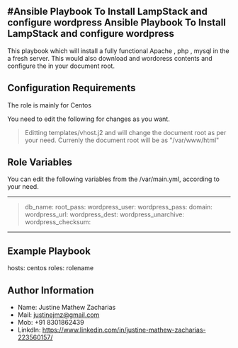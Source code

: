 #Ansible Playbook To Install LampStack and configure wordpress
Ansible Playbook To Install LampStack and configure wordpress
-----------
This playbook which will install a fully functional Apache , php , mysql in the a fresh server. This would also download and wordoress contents and configure the  in your document root. 

Configuration Requirements
------------

The role is mainly for Centos

You need to  edit the following for changes as you want.
   >Editting templates/vhost.j2 and  will change the document root as per your need. Currenly the document root will be as "/var/www/html"

Role Variables
--------------

You can edit the following variables from the /var/main.yml, according to your need.

****
>db_name: 
>root_pass:
>wordpress_user: 
>wordpress_pass: 
>domain: 
>wordpress_url:
>wordpress_dest: 
>wordpress_unarchive: 
>wordpress_checksum: 
****

Example Playbook
-------------
hosts: centos
  roles: rolename

Author Information
------------------
- Name:   Justine Mathew Zacharias
- Mail:   justinejmz@gmail.com
- Mob:    +91 8301862439
- Linkdln: https://www.linkedin.com/in/justine-mathew-zacharias-223560157/

